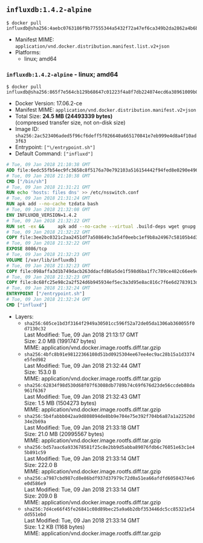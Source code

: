 ## `influxdb:1.4.2-alpine`

```console
$ docker pull influxdb@sha256:4aebc0763186f9b77555344a5432f72a47ef6ca349b2da2862a4b6b514365681
```

-	Manifest MIME: `application/vnd.docker.distribution.manifest.list.v2+json`
-	Platforms:
	-	linux; amd64

### `influxdb:1.4.2-alpine` - linux; amd64

```console
$ docker pull influxdb@sha256:865f7e564cb129b68647c01223f4a8f7db224074ecd6a38961009b0a48482e73
```

-	Docker Version: 17.06.2-ce
-	Manifest MIME: `application/vnd.docker.distribution.manifest.v2+json`
-	Total Size: **24.5 MB (24493339 bytes)**  
	(compressed transfer size, not on-disk size)
-	Image ID: `sha256:2ac523406aded5f96cf6deff5f026640a665170841e7eb999e4d8a4f10ad3f63`
-	Entrypoint: `["\/entrypoint.sh"]`
-	Default Command: `["influxd"]`

```dockerfile
# Tue, 09 Jan 2018 21:10:38 GMT
ADD file:6edc55fb54ec9fc3658c8f5176a70e792103a516154442f94fed8e0290e4960e in / 
# Tue, 09 Jan 2018 21:10:38 GMT
CMD ["/bin/sh"]
# Tue, 09 Jan 2018 21:31:21 GMT
RUN echo 'hosts: files dns' >> /etc/nsswitch.conf
# Tue, 09 Jan 2018 21:31:24 GMT
RUN apk add --no-cache tzdata bash
# Tue, 09 Jan 2018 21:32:08 GMT
ENV INFLUXDB_VERSION=1.4.2
# Tue, 09 Jan 2018 21:32:22 GMT
RUN set -ex &&     apk add --no-cache --virtual .build-deps wget gnupg tar ca-certificates &&     update-ca-certificates &&     for key in         05CE15085FC09D18E99EFB22684A14CF2582E0C5 ;     do         gpg --keyserver ha.pool.sks-keyservers.net --recv-keys "$key" ||         gpg --keyserver pgp.mit.edu --recv-keys "$key" ||         gpg --keyserver keyserver.pgp.com --recv-keys "$key" ;     done &&     wget -q https://dl.influxdata.com/influxdb/releases/influxdb-${INFLUXDB_VERSION}-static_linux_amd64.tar.gz.asc &&     wget -q https://dl.influxdata.com/influxdb/releases/influxdb-${INFLUXDB_VERSION}-static_linux_amd64.tar.gz &&     gpg --batch --verify influxdb-${INFLUXDB_VERSION}-static_linux_amd64.tar.gz.asc influxdb-${INFLUXDB_VERSION}-static_linux_amd64.tar.gz &&     mkdir -p /usr/src &&     tar -C /usr/src -xzf influxdb-${INFLUXDB_VERSION}-static_linux_amd64.tar.gz &&     rm -f /usr/src/influxdb-*/influxdb.conf &&     chmod +x /usr/src/influxdb-*/* &&     cp -a /usr/src/influxdb-*/* /usr/bin/ &&     rm -rf *.tar.gz* /usr/src /root/.gnupg &&     apk del .build-deps
# Tue, 09 Jan 2018 21:32:22 GMT
COPY file:3ee2bc0321c2aa2451df7a508649c3a54f0eebc1ef9b8a24967c58105b4d3160 in /etc/influxdb/influxdb.conf 
# Tue, 09 Jan 2018 21:32:22 GMT
EXPOSE 8086/tcp
# Tue, 09 Jan 2018 21:32:23 GMT
VOLUME [/var/lib/influxdb]
# Tue, 09 Jan 2018 21:32:23 GMT
COPY file:098affa3d1b749dacb263ddacfd86a5de1f598d6ba1f7c789ce482c66ee9c80b in /entrypoint.sh 
# Tue, 09 Jan 2018 21:32:23 GMT
COPY file:8c68fc25e98c2a2f524d6b945934ef5ec3a3d95e8ac816c7f6e6d2783913da7a in /init-influxdb.sh 
# Tue, 09 Jan 2018 21:32:24 GMT
ENTRYPOINT ["/entrypoint.sh"]
# Tue, 09 Jan 2018 21:32:24 GMT
CMD ["influxd"]
```

-	Layers:
	-	`sha256:605ce1bd3f3164f2949a30501cc596f52a72de05da1306ab360055f0d7130c32`  
		Last Modified: Tue, 09 Jan 2018 21:13:17 GMT  
		Size: 2.0 MB (1991747 bytes)  
		MIME: application/vnd.docker.image.rootfs.diff.tar.gzip
	-	`sha256:4bfc8b91e98122366108d51bd0925304ee67ee4ec9ac28b15a1d3374e5fed982`  
		Last Modified: Tue, 09 Jan 2018 21:32:44 GMT  
		Size: 153.0 B  
		MIME: application/vnd.docker.image.rootfs.diff.tar.gzip
	-	`sha256:62834f98d530d68f07f63088db7789b74c69f676d23de56ccdeb88da961f6367`  
		Last Modified: Tue, 09 Jan 2018 21:32:43 GMT  
		Size: 1.5 MB (1504273 bytes)  
		MIME: application/vnd.docker.image.rootfs.diff.tar.gzip
	-	`sha256:5b4fabbb042aa9d808094de8bb9e704e75e392f704b6a87a1a22520d34e2b69a`  
		Last Modified: Tue, 09 Jan 2018 21:33:18 GMT  
		Size: 21.0 MB (20995567 bytes)  
		MIME: application/vnd.docker.image.rootfs.diff.tar.gzip
	-	`sha256:bd57aac6a933678581f25c8e2bb9d5abba89076fdb6c76051e63c1e45b891c59`  
		Last Modified: Tue, 09 Jan 2018 21:33:14 GMT  
		Size: 222.0 B  
		MIME: application/vnd.docker.image.rootfs.diff.tar.gzip
	-	`sha256:a7987cbd987cd8e86bdf937d37979c72d0a51ea66afdfd60584374e6e0d586e9`  
		Last Modified: Tue, 09 Jan 2018 21:33:14 GMT  
		Size: 209.0 B  
		MIME: application/vnd.docker.image.rootfs.diff.tar.gzip
	-	`sha256:7d4ce66f45fe26841c08d89bec25a9a6b2dbf353446dc5cc85321e54dd551ebd`  
		Last Modified: Tue, 09 Jan 2018 21:33:14 GMT  
		Size: 1.2 KB (1168 bytes)  
		MIME: application/vnd.docker.image.rootfs.diff.tar.gzip
